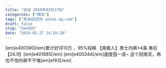 ```yaml
---
title: "说说 2019年03月27日"
categories: ["嘀咕"]
tags: ["来自QQ空间 qzone.qq.com"]
draft: false
slug: "CmxhDS"
date: "2019-03-27 14:20:28"
---
```


[em]e400390[/em]累计好评10万 ，95%纯棉
【南极人】男士内裤*4条
券后【24.9】[em]e401685[/em]
[em]e400244[/em]速度囤一波~
这个回南天，再也不怕内裤不干咯[em]e193[/em]
